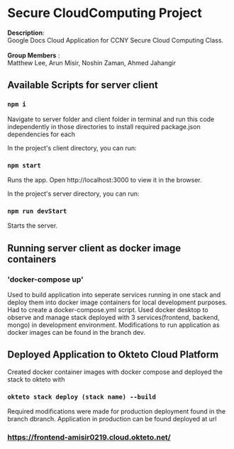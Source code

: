 # Secure CloudComputing Project
<b>Description</b>: <br> Google Docs Cloud Application for CCNY Secure Cloud Computing Class.<br />
<br>
<b>Group Members</b> : <br> Matthew Lee, Arun Misir, Noshin Zaman, Ahmed Jahangir

## Available Scripts for server client

### `npm i`
Navigate to server folder and client folder in terminal and run this code independently in those directories to install required package.json dependencies for each

In the project's client directory, you can run:

### `npm start`
Runs the app.
Open http://localhost:3000 to view it in the browser.

In the project's server directory, you can run:

### `npm run devStart`
Starts the server.

## Running server client as docker image containers

### 'docker-compose up'
Used to build application into seperate services running in one stack and deploy them into docker image containers for local development purposes. Had to create a docker-compose.yml script. Used docker desktop to observe and manage stack deployed with 3 services(frontend, backend, mongo) in development environment. Modifications to run application as docker images can be found in the branch dev.


## Deployed Application to Okteto Cloud Platform
Created docker container images with docker compose and deployed the stack to okteto with 
### `okteto stack deploy (stack name) --build`
Required modifications were made for production deployment found in the branch dbranch. Application in production can be found deployed at url
### https://frontend-amisir0219.cloud.okteto.net/
